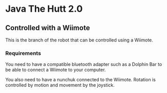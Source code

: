 # Java The Hutt 2.0
## Controlled with a Wiimote
This is the branch of the robot that can be controlled using a Wiimote.

### Requirements
You need to have a compatible bluetooth adapter such as a Dolphin Bar to be able to connect a Wiimote to your computer.

You also need to have a nunchuk connected to the Wiimote. Rotation is controlled by motion and movement by the joystick.
